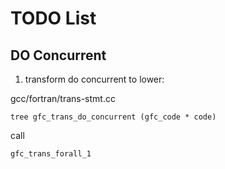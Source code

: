 # TODO List

## DO Concurrent 

1. transform do concurrent to lower: 

gcc/fortran/trans-stmt.cc

``` : c
tree gfc_trans_do_concurrent (gfc_code * code)
```

call 
```:c
gfc_trans_forall_1
```

